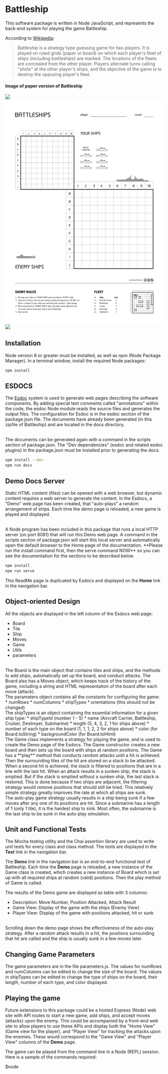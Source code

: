 # Battleship

This software package is written in Node JavaScript, and represents the 
back-end system for playing the game Battleship.

According to [Wikipedia](https://en.wikipedia.org/wiki/Battleship_%28game%29):

> Battleship is a strategy type guessing game 
>for two players. It is played on ruled grids (paper or board) on which 
>each player's fleet of ships (including battleships) are marked. The 
>locations of the fleets are concealed from the other player. Players 
>alternate turns calling "shots" at the other player's ships, and the 
>objective of the game is to destroy the opposing player's fleet.

#### Image of paper version of Battleship
![](https://en.wikipedia.org/wiki/File:Battleships_Paper_Game.svg)
![](docs/Battleships_Paper_Game.png)
![](http://localhost:8081/Battleships_Paper_Game.png)

## Installation

Node version 8 or greater must be installed, as well as npm (Node Package
Manager). In a terminal window, install the required Node packages:

```bash
npm install
```

## ESDOCS

The [Esdoc](https://esdoc.org/) system is used to generate web pages 
describing the software components.  By adding special text comments 
called "annotations" within the code, the esdoc Node module reads 
the source files and generates the output files.  The configuration for
Esdoc is in the esdoc section of the package.json file.  The documents 
have already been generated (in this zipfile of Battleship) and are 
located in the docs directory.

<br />
The documents can be generated again with a command in the scripts 
section of package.json.  The "Dev dependencies" (esdoc and related
esdoc plugins) in the package.json must be installed prior to generating 
the docs.

```bash
npm install --dev
npm run docs
```

## Demo Docs Server

Static HTML content (files) can be opened with a web browser, but dynamic 
content requires a web server to generate the content.  In the Esdocs, a "Demo"
web page has been created, that "auto-plays" a random arrangement of 
ships.  Each time the demo page is reloaded, a new game is played and displayed.

<br />
A Node program has been included in this package that runs a local HTTP 
server (on port 8081) that will run this Demo web page.  A command in the scripts 
section of package.json will start this local server and automatically 
open the default browser to the Home page of the documentation.
**Please run the install command first, then the serve command NOW**
so you can see the documentation for the sections to be described
below.

```bash
npm install
npm run serve
```

This ReadMe page is duplicated by Esdocs and displayed on the **Home**
link in the navigation bar.

## Object-oriented Design

All the objects are displayed in the left column of the Esdocs web
page:

* Board
* Tile
* Ship
* Moves
* Game
* Utils
* parameters

<br />
The Board is the main object that contains tiles and ships, 
and the methods to add ships, automatically set up the board, 
and conduct attacks.  The Board also has a Moves object, which 
keeps track of the history of the game, including a string and 
HTML representation of the board after each move (attack).

<br />
The parameters object contains all the constants for configuring 
the game:
* numRows
* numColumns
* shipTypes
* orientations (this should not be changed)

<br />
The shipTypes is an object containing the essential information for
a given ship type:
* shipTypeId (number 1 - 5)
* name (Aircraft Carrier, Battleship, Cruiser, Destroyer, Submarine)
* length (5, 4, 3, 2, 1 for ships above)
* number of each type on the board (1, 1, 1, 2, 2 for ships above)
* color (for Board.toString)
* backgroundColor (for Board.toHtml)

<br />
The Game class implements a strategy for playing the game, and
is used to create the Demo page of the Esdocs.  The Game constructor
creates a new board and then sets up the board with ships at 
random positions.  The Game has a **play** method that conducts 
random attacks until a hit is achieved.  Then the surrounding 
tiles of the hit are stored on a stack to be  attacked.  

<br />
When a second hit is achieved, the stack is filtered to positions that 
are in a line with the last hit.  When an attack results in a sunken 
ship, the stack is emptied.  But if the stack is emptied without a
sunken ship, the last stack is restored. This is done because if 
two ships are adjacent, the filtering strategy would remove positions 
that should still be tried.  This relatively simple strategy greatly 
improves the rate at which all ships are sunk.  

<br />
The auto-play game strategy usually results in a ship being sunk if a 
few moves after any one of its positions are hit.  Since a submarine
has a length of 1 (only 1 tile), it is the hardest ship to sink.
Most often, the submarine is the last ship to be sunk in the auto-play 
simulation.

## Unit and Functional Tests

The Mocha testing utility and the Chai assertion library are used 
to write unit tests for every class and class method.  The tests 
are displayed in the **Test** link in the navigation bar.  

The **Demo** link in the navigation bar is an end-to-end functional 
test of Battleship.  Each time the **Demo** page is reloaded, a new 
instance of the Game class is created, which creates a new instance of
Board which is set up with all required ships at random (valid) 
positions.  Then the play method of Game is called.  

The results of the Demo game are displayed as table with 3 columns:
* Description: Move Number, Position Attacked, Attack Result
* Game View: Display of the game with the ships (Enemy View)
* Player View: Display of the game with positions attacked, hit or sunk

<br />
Scrolling down the demo page shows the effectiveness of the auto-play 
strategy.  After a random attack results in a hit, the positions surrounding 
that hit are called and the ship is usually sunk in a few moves later.

## Changing Game Parameters

The game parameters are in the file parameters.js.  The values for numRows 
and numColumns can be edited to change the size of the board.  The values 
in shipTypes can be edited to change the type of ships on the board, their 
length, number of each type, and color displayed.

## Playing the game

Future extensions to this package could be a hosted Express (Node) web site with
API routes to start a new game, add ships, and accept moves (attacks) upon the 
enemy.  This could be accompanied by a front-end web site to allow players to 
use these APIs and display both the "Home View"  (Game view for the player), and
"Player View" for tracking the attacks upon the enemies.  These would correspond 
to the "Game View" and "Player View" columns of the **Demo** page.

The game can be played from the command line in a Node (REPL) session.  Here is a 
sample of the commands required:

$node



